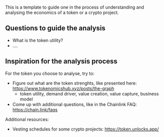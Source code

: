 This is a template to guide one in the process of understanding and analysing the economics of a token or a crypto project.

## Questions to guide the analysis

- What is the token utility?
- ....


## Inspiration for the analysis process
For the token you choose to analyse, try to:

- Figure out what are the token strenghts, like presented here: https://www.tokenomicshub.xyz/posts/the-graph
  - token utility, demand driver, value creation, value capture, business model
- Come up with additional questions, like in the Chainlink FAQ: https://chain.link/faqs

Additional resources:
- Vesting schedules for some crypto projects: https://token.unlocks.app/
